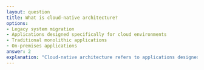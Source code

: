 ```yaml
---
layout: question
title: What is cloud-native architecture?
options:
- Legacy system migration
- Applications designed specifically for cloud environments
- Traditional monolithic applications
- On-premises applications
answer: 2
explanation: "Cloud-native architecture refers to applications designed and built specifically to leverage cloud computing frameworks and services."
---
```


